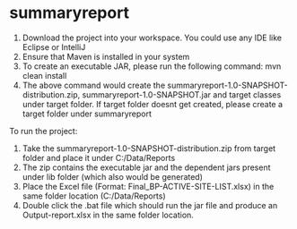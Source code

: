 # summaryreport

1. Download the project into your workspace. You could use any IDE like Eclipse or IntelliJ
2. Ensure that Maven is installed in your system
3. To create an executable JAR, please run the following command: mvn clean install
4. The above command would create the summaryreport-1.0-SNAPSHOT-distribution.zip, summaryreport-1.0-SNAPSHOT.jar and target classes under target folder. If target folder doesnt get created, please create a target folder under summaryreport

To run the project:

1. Take the summaryreport-1.0-SNAPSHOT-distribution.zip from target folder and place it under C:/Data/Reports
2. The zip contains the executable jar and the dependent jars present under lib folder (which also would be generated)
3. Place the Excel file (Format: Final_BP-ACTIVE-SITE-LIST.xlsx) in the same folder location (C:/Data/Reports)
4. Double click the .bat file which should run the jar file and produce an Output-report.xlsx in the same folder location.